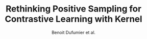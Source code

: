 ---
cat: gaia
subcat: signature
bestof: false
author: Benoit Dufumier et al.
title: Rethinking Positive Sampling for Contrastive Learning with Kernel
year: 2023
type: misc
url: http -//arxiv.org/abs/2206.01646
doi: 10.48550/arXiv.2206.01646
---
